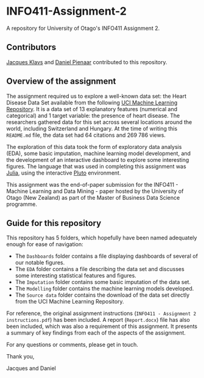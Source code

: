 # INFO411-Assignment-2
A repository for University of Otago's INFO411 Assignment 2.
## Contributors
[Jacques Klavs](https://github.com/jacquesklavss) and [Daniel Pienaar](https://github.com/Daniel-P95) contributed to this repository.
## Overview of the assignment
The assignment required us to explore a well-known data set: the Heart Disease Data Set available from the following [UCI Machine Learning Repository](https://archive.ics.uci.edu/dataset/45/heart+disease). It is a data set of 13 explanatory features (numerical and categorical) and 1 target variable: the presence of heart disease. The researchers gathered data for this set across several locations around the world, including Switzerland and Hungary. At the time of writing this `README.md` file, the data set had 64 citations and 269 786 views.

The exploration of this data took the form of exploratory data analysis (EDA), some basic imputation, machine learning model development, and the development of an interactive dashboard to explore some interesting figures. The language that was used in completing this assignment was [Julia](https://julialang.org/), using the interactive [Pluto](https://plutojl.org/) environment.

This assignment was the end-of-paper submission for the INFO411 - Machine Learning and Data Mining - paper hosted by the University of Otago (New Zealand) as part of the Master of Business Data Science programme.
## Guide for this repository
This repository has 5 folders, which hopefully have been named adequately enough for ease of navigation: 
- The `Dashboards` folder contains a file displaying dashboards of several of our notable figures.
- The `EDA` folder contains a file describing the data set and discusses some interesting statistical features and figures.
- The `Imputation` folder contains some basic imputation of the data set.
- The `Modelling` folder contains the machine learning models developed.
- The `Source data` folder contains the download of the data set directly from the UCI Machine Learning Repository.

For reference, the original assignment instructions (`INFO411 - Assignment 2 instructions.pdf`) has been included. A report (`Report.docx`) file has also been included, which was also a requirement of this assignment. It presents a summary of key findings from each of the aspects of the assignment.

For any questions or comments, please get in touch.

Thank you,

Jacques and Daniel
